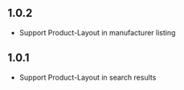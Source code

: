 ## 1.0.2

- Support Product-Layout in manufacturer listing

## 1.0.1

- Support Product-Layout in search results